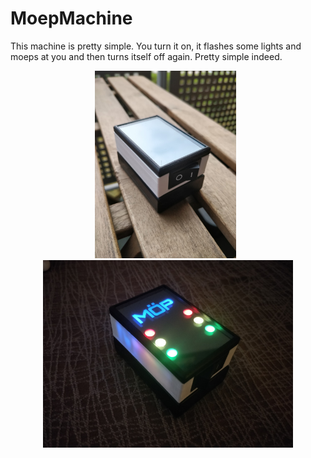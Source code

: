 # MoepMachine

This machine is pretty simple. You turn it on, it flashes some lights and moeps at you and then turns itself off again. Pretty simple indeed.
<p align="center">
<img src="Pictures/MoepMachineSmallDead.jpg" height="300" alt="Emergency Wake" />&nbsp;&nbsp;<img src="Pictures/MoepMachineSmallAlive.jpg" height="300" alt="Emergency Wake" />
</p>
